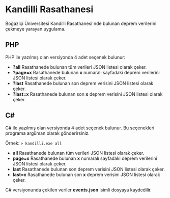 # Kandilli Rasathanesi

Boğaziçi Üniversitesi Kandilli Rasathanesi'nde bulunan deprem verilerini çekmeye yarayan uygulama.

## PHP

PHP ile yazılmış olan versiyonda 4 adet seçenek bulunur:
- **?all** Rasathanede bulunan tüm verileri JSON listesi olarak çeker.
- **?page=x** Rasathanede bulunan **x** numaralı sayfadaki deprem verilerini JSON listesi olarak çeker.
- **?last** Rasathanede bulunan son deprem verisini JSON listesi olarak çeker.
- **?last=x** Rasathanede bulunan son **x** deprem verisini JSON listesi olarak çeker.

## C#

C# ile yazılmış olan versiyonda 4 adet seçenek bulunur. Bu seçenekleri programa argüman olarak gönderirsiniz.

Örnek: `> kandilli.exe all`

- **all** Rasathanede bulunan tüm verileri JSON listesi olarak çeker.
- **page=x** Rasathanede bulunan **x** numaralı sayfadaki deprem verilerini JSON listesi olarak çeker.
- **last** Rasathanede bulunan son deprem verisini JSON listesi olarak çeker.
- **last=x** Rasathanede bulunan son **x** deprem verisini JSON listesi olarak çeker.

C# versiyonunda çekilen veriler **events.json** isimli dosyaya kaydedilir.